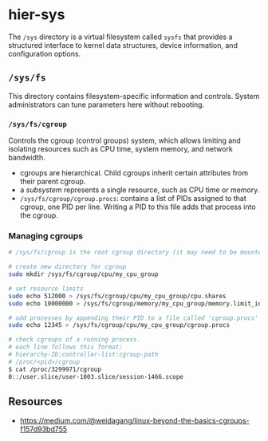 # hier-sys

The `/sys` directory is a virtual filesystem called `sysfs` that provides a structured interface to kernel data structures, device information, and configuration options.

## `/sys/fs`

This directory contains filesystem-specific information and controls. System administrators can tune parameters here without rebooting.

### `/sys/fs/cgroup`
Controls the cgroup (control groups) system, which allows limiting and isolating resources such as CPU time, system memory, and network bandwidth.

- cgroups are hierarchical. Child cgroups inherit certain attributes from their parent cgroup.
- a *subsystem* represents a single resource, such as CPU time or memory.
- `/sys/fs/cgroup/cgroup.procs`: contains a list of PIDs assigned to that cgroup, one PID per line. Writing a PID to this file adds that process into the cgroup.

### Managing cgroups
```bash
# /sys/fs/cgroup is the root cgroup directory (it may need to be mounted)

# create new directory for cgroup
sudo mkdir /sys/fs/cgroup/cpu/my_cpu_group

# set resource limits
sudo echo 512000 > /sys/fs/cgroup/cpu/my_cpu_group/cpu.shares
sudo echo 10000000 > /sys/fs/cgroup/memory/my_cpu_group/memory.limit_in_bytes

# add processes by appending their PID to a file called 'cgroup.procs'
sudo echo 12345 > /sys/fs/cgroup/cpu/my_cpu_group/cgroup.procs

# check cgroups of a running process.
# each line follows this format:
# hierarchy-ID:controller-list:cgroup-path
# /proc/<pid>/cgroup
$ cat /proc/3299971/cgroup
0::/user.slice/user-1003.slice/session-1466.scope
```

## Resources
- https://medium.com/@weidagang/linux-beyond-the-basics-cgroups-f157d93bd755
